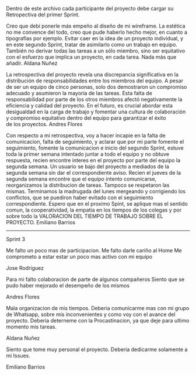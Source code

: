 Dentro de este archivo cada participante del proyecto debe cargar su Retropectiva del primer Sprint.

Creo que debí ponerle más empeño al diseño de mi wireframe. La estética no me convence del todo, creo que pude haberlo hecho mejor, en cuanto a tipografías por ejemplo. Evitar caer en la idea de un proyecto individual, y en este segundo Sprint, tratar de asimilarlo como un trabajo en equipo. También no derivar todas las tareas a un sólo miembro, sino ser equitativo con el esfuerzo que implica un proyecto, en cada tarea.
Nada más que añadir.
Aldana Nuñez

La retrospectiva del proyecto revela una discrepancia significativa en la distribución de responsabilidades entre los miembros del equipo. A pesar de ser un equipo de cinco personas, solo dos demostraron un compromiso adecuado y asumieron la mayoría de las tareas. Esta falta de responsabilidad por parte de los otros miembros afectó negativamente la eficiencia y calidad del proyecto. En el futuro, es crucial abordar esta desigualdad en la carga de trabajo y fomentar una cultura de colaboración y compromiso equitativo dentro del equipo para garantizar el éxito de los proyectos.
Andres Flores


Con respecto a mi retrospectiva, voy a hacer incapie en la falta de comunicacion, falta de seguimiento, y aclarar que por mi parte fomente el seguimiento, fomente la comunicacion e inicio del segundo Sprint, estuve toda la primer semana intentado juntar a todo el equipo y no obtuve respuesta, recien encontre interes en el proyecto por parte del equipo la segunda semana.
Un usuario se bajo del proyecto a mediados de la segunda semana sin dar el correspondiente aviso. 
Recien el jueves de la segunda semana encontre que el equipo intento comunicarse, reorganizamos la distribucion de tareas. Tampoco se respetaron las mismas.
Terminamos la madrugada del lunes mergeando y corrigiendo los conflictos, que se puediron haber evitado con el seguimiento correspondiente. 
Espero que en el proximo Spint, se aplique mas el sentido comun, la cooperatividad, la empatia en los tiempos de los colegas y por sobre todo la VALORACION DEL TIEMPO DE TRABAJO SOBRE EL PROYECTO.
Emiliano Barrios
 


------------------------------------------------------------------------------------------------------------------------------------------

Sprint 3


Me falto un poco mas de participacion. 
Me falto darle cariño al Home
Me comprometo a estar estar un poco mas activo con mi equipo

Jose Rodriguez


Para mi falto colaboracion de parte de algunos compañeros
Siento que se pudo haber mejorado el desempeño de los mismos

Andres Flores


Mala organizacion de mis tiempos.
Deberia comunicarme mas con mi grupo de Whatsapp, sobre mis inconvenientes y como voy con el avance del proyecto.
Deberia deterneme con la Procastinacion, ya que deje para ultimo momento mis tareas.

Aldana Nuñez


Siento que tome muy personal el proyecto.
Deberia dedicarme solamente a mi Issues.

Emiliano Barrios